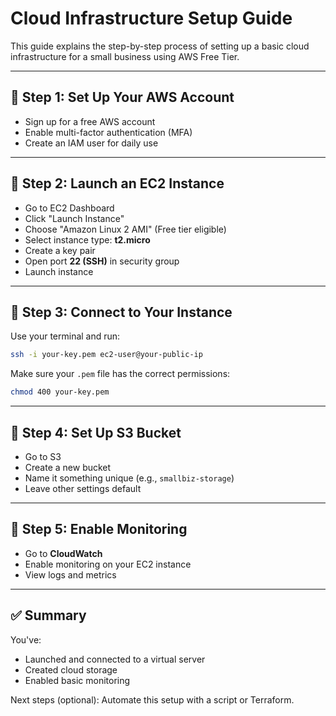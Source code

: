 # Cloud Infrastructure Setup Guide

This guide explains the step-by-step process of setting up a basic cloud infrastructure for a small business using AWS Free Tier.

---

## 🔹 Step 1: Set Up Your AWS Account

- Sign up for a free AWS account
- Enable multi-factor authentication (MFA)
- Create an IAM user for daily use

---

## 🔹 Step 2: Launch an EC2 Instance

- Go to EC2 Dashboard
- Click "Launch Instance"
- Choose "Amazon Linux 2 AMI" (Free tier eligible)
- Select instance type: **t2.micro**
- Create a key pair
- Open port **22 (SSH)** in security group
- Launch instance

---

## 🔹 Step 3: Connect to Your Instance

Use your terminal and run:

```bash
ssh -i your-key.pem ec2-user@your-public-ip
```

Make sure your `.pem` file has the correct permissions:
```bash
chmod 400 your-key.pem
```

---

## 🔹 Step 4: Set Up S3 Bucket

- Go to S3
- Create a new bucket
- Name it something unique (e.g., `smallbiz-storage`)
- Leave other settings default

---

## 🔹 Step 5: Enable Monitoring

- Go to **CloudWatch**
- Enable monitoring on your EC2 instance
- View logs and metrics

---

## ✅ Summary

You've:
- Launched and connected to a virtual server
- Created cloud storage
- Enabled basic monitoring

Next steps (optional): Automate this setup with a script or Terraform.

